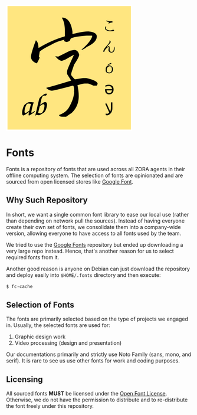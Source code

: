 ![icon](icon.png)

# Fonts
Fonts is a repository of fonts that are used across all ZORA agents in their
offline computing system. The selection of fonts are opinionated and are sourced
from open licensed stores like [Google Font](https://fonts.google.com/).




## Why Such Repository
In short, we want a single common font library to ease our local use
(rather than depending on network pull the sources). Instead of having everyone
create their own set of fonts, we consolidate them into a company-wide version,
allowing everyone to have access to all fonts used by the team.

We tried to use the [Google Fonts](https://www.github.com/googlefonts/)
repository but ended up downloading a very large repo instead. Hence, that's
another reason for us to select required fonts from it.

Another good reason is anyone on Debian can just download the repository and
deploy easily into `$HOME/.fonts` directory and then execute:

```bash
$ fc-cache
```




## Selection of Fonts
The fonts are primarily selected based on the type of projects we engaged in.
Usually, the selected fonts are used for:

1. Graphic design work
2. Video processing (design and presentation)

Our documentations primarily and strictly use Noto Family (sans, mono, and
serif). It is rare to see us use other fonts for work and coding purposes.




## Licensing
All sourced fonts **MUST** be licensed under the
[Open Font License](https://scripts.sil.org/cms/scripts/page.php?site_id=nrsi&id=OFL).
Otherwise, we do not have the permission to distribute and to re-distribute the
font freely under this repository.
